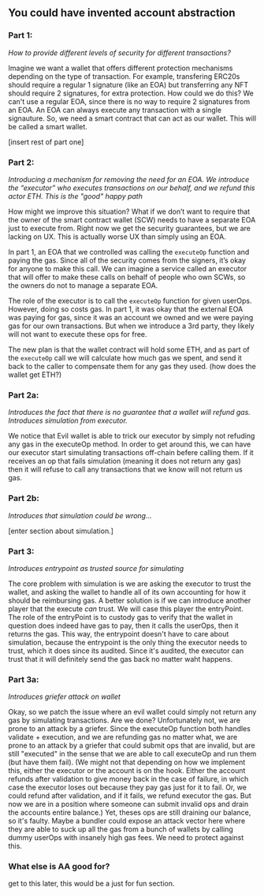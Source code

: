 ## You could have invented account abstraction

### Part 1:

*How to provide different levels of security for different transactions?*

Imagine we want a wallet that offers different protection mechanisms depending on the type of transaction. For example, transfering ERC20s should require a regular 1 signature (like an EOA) but transferring any NFT should require 2 signatures, for extra protection. How could we do this? We can't use a regular EOA, since there is no way to require 2 signatures from an EOA. An EOA can always execute any transaction with a single signauture. So, we need a smart contract that can act as our wallet. This will be called a smart wallet.

[insert rest of part one]

### Part 2:

*Introducing a mechanism for removing the need for an EOA. We introduce the “executor” who executes transactions on our behalf, and we refund this actor ETH. This is the "good" happy path*

How might we improve this situation? What if we don’t want to require that the owner of the smart contract wallet (SCW) needs to have a separate EOA just to execute from. Right now we get the security guarantees, but we are lacking on UX. This is actually worse UX than simply using an EOA.

In part 1, an EOA that we controlled was calling the `executeOp` function and paying the gas. Since all of the security comes from the signers, it’s okay for anyone to make this call. We can imagine a service called an executor that will offer to make these calls on behalf of people who own SCWs, so the owners do not to manage a separate EOA.

The role of the executor is to call the `executeOp` function for given userOps. However, doing so costs gas. In part 1, it was okay that the external EOA was paying for gas, since it was an account we owned and we were paying gas for our own transactions. But when we introduce a 3rd party, they likely will not want to execute these ops for free.

The new plan is that the wallet contract will hold some ETH, and as part of the `executeOp` call we will calculate how much gas we spent, and send it back to the caller to compensate them for any gas they used. (how does the wallet get ETH?)

### Part 2a:

*Introduces the fact that there is no guarantee that a wallet will refund gas. Introduces simulation from executor.*

We notice that Evil wallet is able to trick our executor by simply not refuding any gas in the executeOp method. In order to get around this, we can have our executor start simulating transactions off-chain befere calling them. If it receives an op that fails simulation (meaning it does not return any gas) then it will refuse to call any transactions that we know will not return us gas.


### Part 2b:

*Introduces that simulation could be wrong...*

[enter section about simulation.]

### Part 3:

*Introduces entrypoint as trusted source for simulating*

The core problem with simulation is we are asking the executor to trust the wallet, and asking the wallet to handle all of its own accounting for how it should be reimbursing gas. A better solution is if we can introduce another player that the execute _can_ trust. We will case this player the entryPoint. The role of the entryPoint is to custody gas to verify that the wallet in question does indeed have gas to pay, then it calls the userOps, then it returns the gas. This way, the entrypoint doesn't have to care about simulation, because the entrypoint is the only thing the executor needs to trust, which it does since its audited. Since it's audited, the executor can trust that it will definitely send the gas back no matter waht happens.

### Part 3a:

*Introduces griefer attack on wallet*

Okay, so we patch the issue where an evil wallet could simply not return any gas by simulating transactions. Are we done? Unfortunately not, we are prone to an attack by a griefer. Since the executeOp function both handles validate + execution, and we are refunding gas no matter what, we are prone to an attack by a griefer that could submit ops that are invalid, but are still "executed" in the sense that we are able to call executeOp and run them (but have them fail). (We might not that depending on how we implement this, either the executor or the account is on the hook. Either the account refunds after validation to give money back in the case of failure, in which case the executor loses out because they pay gas just for it to fail. Or, we could refund after validation, and if it fails, we refund executor the gas. But now we are in a position where someone can submit invalid ops and drain the accounts entire balance.) Yet, theses ops are still draining our balance, so it's faulty. Maybe a bundler could expose an attack vector here where they are able to suck up all the gas from a bunch of wallets by calling dummy userOps with insanely high gas fees. We need to protect against this.


### What else is AA good for?

get to this later, this would be a just for fun section.
